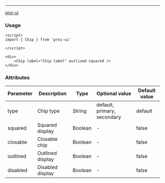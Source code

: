 ---
[proi-ui](https://github.com/specialdoom/proi-ui)

### Usage

```sveltehtml
<script>
import { Chip } from 'proi-ui'

</script>

<div>
    <Chip label="Chip label" outlined squared />
</div>
```

### Attributes
| Parameter | Description | Type | Optional value | Default value |
| --- | --- | --- | --- | --- |
| type | Chip type | String | default, primary, secondary | default |
| squared | Squared display | Boolean | - | false |
| closable | Closable chip | Boolean | - | false |
| outlined | Outlined display | Boolean | - | false |
| disabled | Disabled display | Boolean | - | false |

